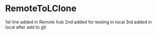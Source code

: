 # RemoteToLClone
1st line added in Remote hub
2nd added for testing in local 
3rd added in local after add to git 